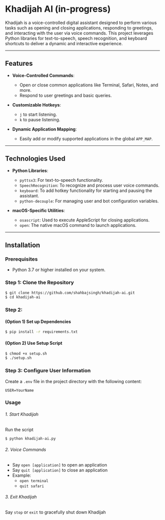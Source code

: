 # Khadijah AI (in-progress)

Khadijah is a voice-controlled digital assistant designed to perform various tasks such as opening and closing applications, responding to greetings, and interacting with the user via voice commands. This project leverages Python libraries for text-to-speech, speech recognition, and keyboard shortcuts to deliver a dynamic and interactive experience.

---

## Features

- **Voice-Controlled Commands**: 
  - Open or close common applications like Terminal, Safari, Notes, and more.
  - Respond to user greetings and basic queries.
  
- **Customizable Hotkeys**:
  - `j` to start listening.
  - `k` to pause listening.

- **Dynamic Application Mapping**:
  - Easily add or modify supported applications in the global `APP_MAP`.

---

## Technologies Used

- **Python Libraries**:
  - `pyttsx3`: For text-to-speech functionality.
  - `SpeechRecognition`: To recognize and process user voice commands.
  - `keyboard`: To add hotkey functionality for starting and pausing the assistant.
  - `python-decouple`: For managing user and bot configuration variables.

- **macOS-Specific Utilities**:
  - `osascript`: Used to execute AppleScript for closing applications.
  - `open`: The native macOS command to launch applications.

---

## Installation

### Prerequisites
- Python 3.7 or higher installed on your system.

### Step 1: Clone the Repository
```bash
$ git clone https://github.com/shahbajsingh/khadijah-ai.git
$ cd khadijah-ai
```

### Step 2: 
#### (Option 1) Set up Dependencies
```bash
$ pip install -r requirements.txt
```
#### (Option 2) Use Setup Script
```bash
$ chmod +x setup.sh
$ ./setup.sh
```

### Step 3: Configure User Information
Create a `.env` file in the project directory with the following content:
```env
USER=YourName
```

### Usage

###### 1. Start Khadijah

Run the script
```bash
$ python khadijah-ai.py
```
###### 2. Voice Commands

* Say `open [application]` to open an application
* Say `quit [application]` to close an application
* Example:
    * `open terminal`
    * `quit safari`

###### 3. Exit Khadijah
Say `stop` or `exit` to gracefully shut down Khadijah
